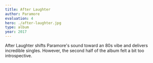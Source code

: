 ```yaml
---
title: After Laughter
author: Paramore
evaluation: 4
hero: ./after-laughter.jpg
type: album
year: 2017
---
```


After Laughter shifts Paramore's sound toward an 80s vibe and delivers incredible singles. However, the second half of the album felt a bit too introspective.
